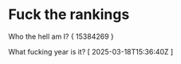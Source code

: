 # Fuck the rankings

Who the hell am I?
{ 15384269 }

What fucking year is it?
[ 2025-03-18T15:36:40Z ]
